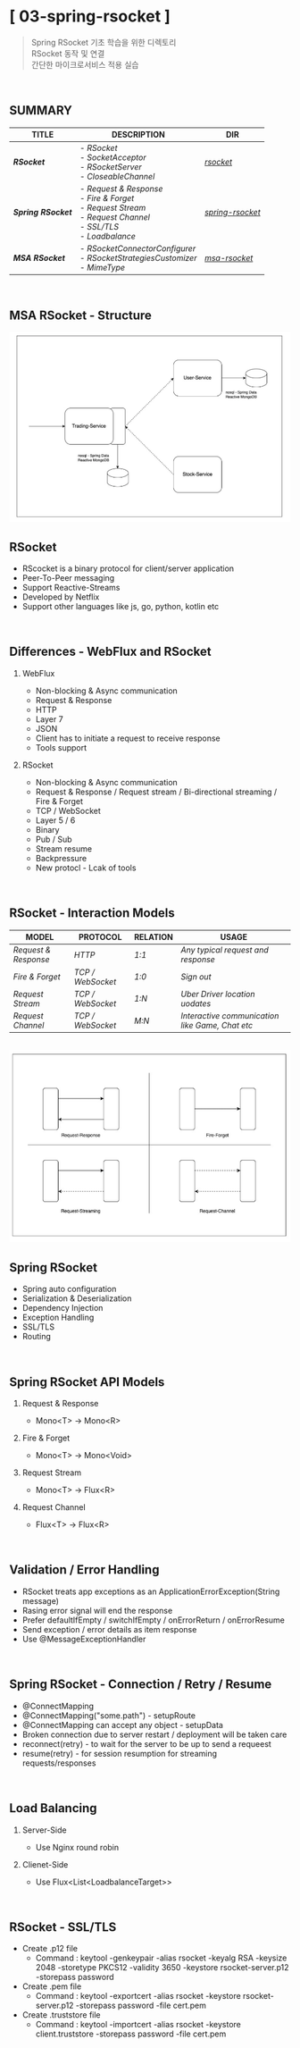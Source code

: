# [ 03-spring-rsocket ]
> Spring RSocket 기초 학습을 위한 디렉토리  
> RSocket 동작 및 연결  
> 간단한 마이크로서비스 적용 실습  

<br>

## SUMMARY
| **TITLE** | **DESCRIPTION** | **DIR** |
| ------- | ------- | ------- |
| **_RSocket_** | - _RSocket_ <br> - _SocketAcceptor_ <br> - _RSocketServer_ <br> - _CloseableChannel_ | [_rsocket_](./rsocket) |
| **_Spring RSocket_** | - _Request & Response_ <br> - _Fire & Forget_ <br> - _Request Stream_ <br> - _Request Channel_ <br> - _SSL/TLS_ <br> - _Loadbalance_| [_spring-rsocket_](./spring-rsocket) |
| **_MSA RSocket_** | - _RSocketConnectorConfigurer_ <br> - _RSocketStrategiesCustomizer_ <br> - _MimeType_ | [_msa-rsocket_](./msa-rsocket) |

<br>

## MSA RSocket - Structure
<img src="https://github.com/jjeonghak/vinsguru-microservices/blob/main/md-images/03-rsocket-msa.png">

<br>

## RSocket
* RScocket is a binary protocol for client/server application  
* Peer-To-Peer messaging  
* Support Reactive-Streams
* Developed by Netflix
* Support other languages like js, go, python, kotlin etc

<br>

## Differences - WebFlux and RSocket
1. WebFlux
    * Non-blocking & Async communication
    * Request & Response
    * HTTP
    * Layer 7
    * JSON
    * Client has to initiate a request to receive response
    * Tools support

2. RSocket
    * Non-blocking & Async communication
    * Request & Response / Request stream / Bi-directional streaming / Fire & Forget
    * TCP / WebSocket
    * Layer 5 / 6
    * Binary
    * Pub / Sub
    * Stream resume
    * Backpressure
    * New protocl - Lcak of tools

<br>

## RSocket - Interaction Models
| **MODEL** | **PROTOCOL** | **RELATION** | **USAGE** |
| ------- | ------- | ------- | ------- |
| _Request & Response_ | _HTTP_ | _1:1_ | _Any typical request and response_ |
| _Fire & Forget_ | _TCP / WebSocket_ | _1:0_ | _Sign out_ |
| _Request Stream_ | _TCP / WebSocket_ | _1:N_ | _Uber Driver location uodates_ |
| _Request Channel_ | _TCP / WebSocket_ | _M:N_ | _Interactive communication like Game, Chat etc_ |

<br>

<img src = "https://github.com/jjeonghak/vinsguru-microservices/blob/main/md-images/03-rsocket-model.png">

<br>

## Spring RSocket
* Spring auto configuration
* Serialization & Deserialization
* Dependency Injection
* Exception Handling
* SSL/TLS
* Routing

<br>

## Spring RSocket API Models
1. Request & Response
    * Mono&lt;T&gt; -> Mono&lt;R&gt;

2. Fire & Forget
    * Mono&lt;T&gt; -> Mono&lt;Void&gt;

3. Request Stream
    * Mono&lt;T&gt; -> Flux&lt;R&gt;

4. Request Channel
    * Flux&lt;T&gt; -> Flux&lt;R&gt;

<br>

## Validation / Error Handling
* RSocket treats app exceptions as an ApplicationErrorException(String message)
* Rasing error signal will end the response
* Prefer defaultIfEmpty / switchIfEmpty / onErrorReturn / onErrorResume
* Send exception / error details as item response
* Use @MessageExceptionHandler

<br>

## Spring RSocket - Connection / Retry / Resume
* @ConnectMapping
* @ConnectMapping("some.path") - setupRoute
* @ConnectMapping can accept any object - setupData
* Broken connection due to server restart / deployment will be taken care
* reconnect(retry) - to wait for the server to be up to send a requeest
* resume(retry) - for session resumption for streaming requests/responses

<br>

## Load Balancing
1. Server-Side
    * Use Nginx round robin

2. Clienet-Side
    * Use Flux&lt;List&lt;LoadbalanceTarget&gt;&gt;

<br>

## RSocket - SSL/TLS
* Create .p12 file
  * Command : keytool -genkeypair -alias rsocket -keyalg RSA -keysize 2048 -storetype PKCS12 -validity 3650 -keystore rsocket-server.p12 -storepass password
* Create .pem file
  * Command : keytool -exportcert -alias rsocket -keystore rsocket-server.p12 -storepass password -file cert.pem
* Create .truststore file
  * Command : keytool -importcert -alias rsocket -keystore client.truststore -storepass password -file cert.pem

<br>

